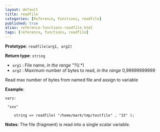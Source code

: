 ```yaml
---
layout: default
title: readfile
categories: [Reference, Functions, readfile]
published: true
alias: reference-functions-readfile.html
tags: [reference, functions, readfile]
---
```


**Prototype**: `readfile(arg1, arg2)`

**Return type**: `string`

* `arg1` : File name, *in the range* "?(/.\*)
* `arg2` : Maximum number of bytes to read, *in the range* 0,99999999999

Read max number of bytes from named file and assign to variable

**Example**:

```cf3
vars:

 "xxx"   

    string => readfile( "/home/mark/tmp/testfile" , "33" );
```

**Notes**:
The file (fragment) is read into a single scalar variable.
